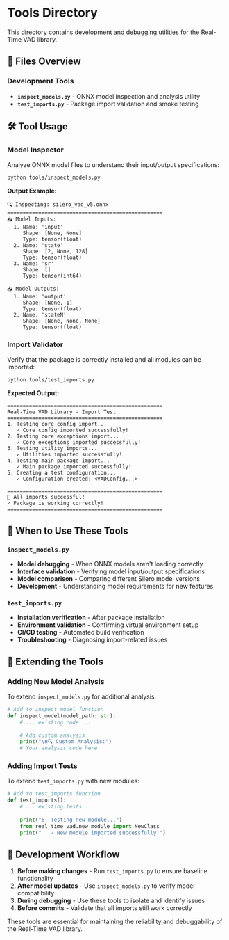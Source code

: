 # Tools Directory

This directory contains development and debugging utilities for the Real-Time VAD library.

## 📁 Files Overview

### Development Tools
- **`inspect_models.py`** - ONNX model inspection and analysis utility
- **`test_imports.py`** - Package import validation and smoke testing

## 🛠️ Tool Usage

### Model Inspector
Analyze ONNX model files to understand their input/output specifications:

```bash
python tools/inspect_models.py
```

**Output Example:**
```
🔍 Inspecting: silero_vad_v5.onnx
==================================================
📥 Model Inputs:
  1. Name: 'input'
     Shape: [None, None]
     Type: tensor(float)
  2. Name: 'state'
     Shape: [2, None, 128]
     Type: tensor(float)
  3. Name: 'sr'
     Shape: []
     Type: tensor(int64)

📤 Model Outputs:
  1. Name: 'output'
     Shape: [None, 1]
     Type: tensor(float)
  2. Name: 'stateN'
     Shape: [None, None, None]
     Type: tensor(float)
```

### Import Validator
Verify that the package is correctly installed and all modules can be imported:

```bash
python tools/test_imports.py
```

**Expected Output:**
```
==================================================
Real-Time VAD Library - Import Test
==================================================
1. Testing core config import...
   ✓ Core config imported successfully!
2. Testing core exceptions import...
   ✓ Core exceptions imported successfully!
3. Testing utility imports...
   ✓ Utilities imported successfully!
4. Testing main package import...
   ✓ Main package imported successfully!
5. Creating a test configuration...
   ✓ Configuration created: <VADConfig...>

==================================================
🎉 All imports successful!
✓ Package is working correctly!
==================================================
```

## 🎯 When to Use These Tools

### `inspect_models.py`
- **Model debugging** - When ONNX models aren't loading correctly
- **Interface validation** - Verifying model input/output specifications
- **Model comparison** - Comparing different Silero model versions
- **Development** - Understanding model requirements for new features

### `test_imports.py`
- **Installation verification** - After package installation
- **Environment validation** - Confirming virtual environment setup
- **CI/CD testing** - Automated build verification
- **Troubleshooting** - Diagnosing import-related issues

## 🔧 Extending the Tools

### Adding New Model Analysis
To extend `inspect_models.py` for additional analysis:

```python
# Add to inspect_model function
def inspect_model(model_path: str):
    # ... existing code ...
    
    # Add custom analysis
    print("\n🔍 Custom Analysis:")
    # Your analysis code here
```

### Adding Import Tests
To extend `test_imports.py` with new modules:

```python
# Add to test_imports function
def test_imports():
    # ... existing tests ...
    
    print("6. Testing new module...")
    from real_time_vad.new_module import NewClass
    print("   ✓ New module imported successfully!")
```

## 📝 Development Workflow

1. **Before making changes** - Run `test_imports.py` to ensure baseline functionality
2. **After model updates** - Use `inspect_models.py` to verify model compatibility
3. **During debugging** - Use these tools to isolate and identify issues
4. **Before commits** - Validate that all imports still work correctly

These tools are essential for maintaining the reliability and debuggability of the Real-Time VAD library.
